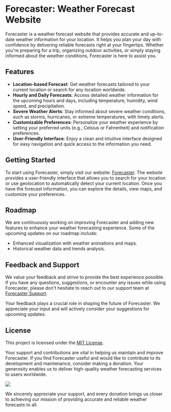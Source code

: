 # Forecaster: Weather Forecast Website

Forecaster is a weather forecast website that provides accurate and up-to-date weather information for your location. It helps you plan your day with confidence by delivering reliable forecasts right at your fingertips. Whether you're preparing for a trip, organizing outdoor activities, or simply staying informed about the weather conditions, Forecaster is here to assist you.

## Features

- **Location-based Forecast**: Get weather forecasts tailored to your current location or search for any location worldwide.
- **Hourly and Daily Forecasts**: Access detailed weather information for the upcoming hours and days, including temperature, humidity, wind speed, and precipitation.
- **Severe Weather Alerts**: Stay informed about severe weather conditions, such as storms, hurricanes, or extreme temperatures, with timely alerts.
- **Customizable Preferences**: Personalize your weather experience by setting your preferred units (e.g., Celsius or Fahrenheit) and notification preferences.
- **User-Friendly Interface**: Enjoy a clean and intuitive interface designed for easy navigation and quick access to the information you need.

## Getting Started

To start using Forecaster, simply visit our website: [Forecaster](https://byt3w1z4rd.github.io/Forecaster). The website provides a user-friendly interface that allows you to search for your location or use geolocation to automatically detect your current location. Once you have the forecast information, you can explore the details, view maps, and customize your preferences.

## Roadmap

We are continuously working on improving Forecaster and adding new features to enhance your weather forecasting experience. Some of the upcoming updates on our roadmap include:

- Enhanced visualization with weather animations and maps.
- Historical weather data and trends analysis.

## Feedback and Support

We value your feedback and strive to provide the best experience possible. If you have any questions, suggestions, or encounter any issues while using Forecaster, please don't hesitate to reach out to our support team at [Forecaster Support](mailto:byt3w1z4rd@proton.me).

Your feedback plays a crucial role in shaping the future of Forecaster. We appreciate your input and will actively consider your suggestions for upcoming updates.

## License

This project is licensed under the [MIT License](https://github.com/BYT3W1Z4RD/byt3w1z4rd.github.io/blob/main/LICENSE).

Your support and contributions are vital in helping us maintain and improve Forecaster. If you find Forecaster useful and would like to contribute to its development and maintenance, consider making a donation. Your generosity enables us to deliver high-quality weather forecasting services to users worldwide.

<a href="https://www.buymeacoffee.com/BYT3W1Z4RD" target="_blank"><img src="https://img.buymeacoffee.com/button-api/?text=Donate%20To Forecaster&button_colour=121212&font_colour=ffffff&font_family=Inter&outline_colour=980fff&coffee_colour=980fff"></a>

We sincerely appreciate your support, and every donation brings us closer to achieving our mission of providing accurate and reliable weather forecasts to all.
